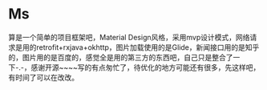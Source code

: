 # Ms
算是一个简单的项目框架吧，Material Design风格，采用mvp设计模式，网络请求是用的retrofit+rxjava+okhttp，图片加载使用的是Glide，新闻接口用的是知乎的，图片用的是百度的，感觉全是用的第三方的东西吧，自己只是整合了一下-.-，感谢开源~~~~写的有点匆忙了，待优化的地方可能还有很多，先这样吧，有时间了可以在改改。

